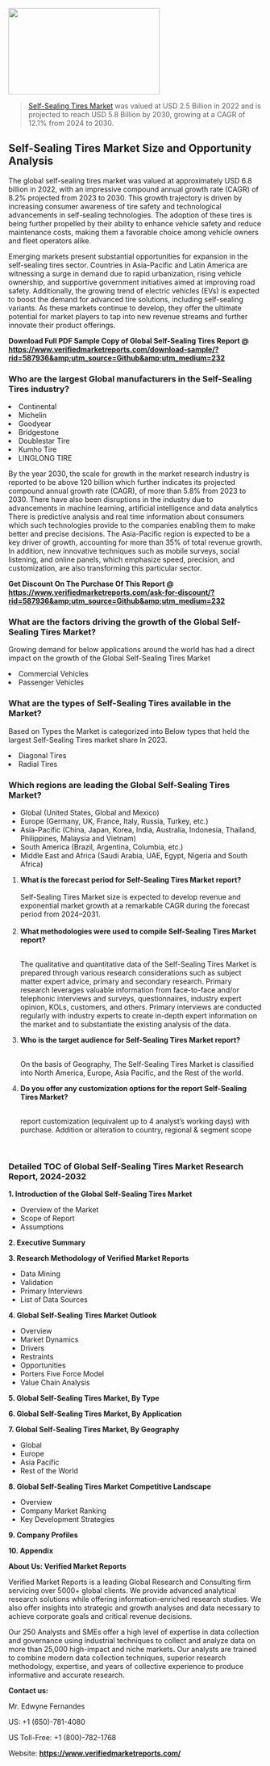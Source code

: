 <img src="https://ffe5etoiles.com/wp-content/uploads/2024/12/MST1-300x171.png" alt="" width="300" height="171" class="alignnone size-medium wp-image-20088" /><blockquote><p><p><a href="https://www.verifiedmarketreports.com/download-sample/?rid=587936&utm_source=Github&utm_medium=232" target="_blank">Self-Sealing Tires Market</a> was valued at USD 2.5 Billion in 2022 and is projected to reach USD 5.8 Billion by 2030, growing at a CAGR of 12.1% from 2024 to 2030.</p></blockquote><p><h2>Self-Sealing Tires Market Size and Opportunity Analysis</h2> <p>The global self-sealing tires market was valued at approximately USD 6.8 billion in 2022, with an impressive compound annual growth rate (CAGR) of 8.2% projected from 2023 to 2030. This growth trajectory is driven by increasing consumer awareness of tire safety and technological advancements in self-sealing technologies. The adoption of these tires is being further propelled by their ability to enhance vehicle safety and reduce maintenance costs, making them a favorable choice among vehicle owners and fleet operators alike.</p> <p>Emerging markets present substantial opportunities for expansion in the self-sealing tires sector. Countries in Asia-Pacific and Latin America are witnessing a surge in demand due to rapid urbanization, rising vehicle ownership, and supportive government initiatives aimed at improving road safety. Additionally, the growing trend of electric vehicles (EVs) is expected to boost the demand for advanced tire solutions, including self-sealing variants. As these markets continue to develop, they offer the ultimate potential for market players to tap into new revenue streams and further innovate their product offerings.</p> </p><p class=""><strong>Download Full PDF Sample Copy of Global Self-Sealing Tires Report @ <a href="https://www.verifiedmarketreports.com/download-sample/?rid=587936&amp;utm_source=Github&amp;utm_medium=232" target="_blank">https://www.verifiedmarketreports.com/download-sample/?rid=587936&amp;utm_source=Github&amp;utm_medium=232</a></strong></p><h3 id="" class="">Who are the largest Global manufacturers in the Self-Sealing Tires industry?</h3><p><li>Continental</li><li> Michelin</li><li> Goodyear</li><li> Bridgestone</li><li> Doublestar Tire</li><li> Kumho Tire</li><li> LINGLONG TIRE</li></p><div class=""><div class="" dir="" data-message-author-role="" data-message-id="" data-message-model-slug=""><div class=""><div class=""><div class=""><div class="" dir="" data-message-author-role="" data-message-id="" data-message-model-slug=""><div class=""><div class=""><p>By the year 2030, the scale for growth in the market research industry is reported to be above 120 billion which further indicates its projected compound annual growth rate (CAGR), of more than 5.8% from 2023 to 2030. There have also been disruptions in the industry due to advancements in machine learning, artificial intelligence and data analytics There is predictive analysis and real time information about consumers which such technologies provide to the companies enabling them to make better and precise decisions. The Asia-Pacific region is expected to be a key driver of growth, accounting for more than 35% of total revenue growth. In addition, new innovative techniques such as mobile surveys, social listening, and online panels, which emphasize speed, precision, and customization, are also transforming this particular sector.</p><p><strong>Get Discount On The Purchase Of This Report @&nbsp; <a href="https://www.verifiedmarketreports.com/ask-for-discount/?rid=587936&amp;utm_source=Github&amp;utm_medium=232" target="_blank">https://www.verifiedmarketreports.com/ask-for-discount/?rid=587936&amp;utm_source=Github&amp;utm_medium=232</a></strong></p></div></div></div></div></div></div></div></div><h3 id="" class="">What are the factors driving the growth of the Global Self-Sealing Tires Market?</h3><p id="" class="">Growing demand for below applications around the world has had a direct impact on the growth of the Global Self-Sealing Tires Market</p><p id="" class=""><li>Commercial Vehicles</li><li> Passenger Vehicles</li></p><h3 id="" class="">What are the types of Self-Sealing Tires available in the Market?</h3><p id="" class="">Based on Types the Market is categorized into Below types that held the largest Self-Sealing Tires market share In 2023.</p><p id="" class=""><li>Diagonal Tires</li><li> Radial Tires</li></p><h3 id="" class="">Which regions are leading the Global Self-Sealing Tires Market?</h3><ul><li>Global (United States, Global and Mexico)</li><li>Europe (Germany, UK, France, Italy, Russia, Turkey, etc.)</li><li>Asia-Pacific (China, Japan, Korea, India, Australia, Indonesia, Thailand, Philippines, Malaysia and Vietnam)</li><li>South America (Brazil, Argentina, Columbia, etc.)</li><li>Middle East and Africa (Saudi Arabia, UAE, Egypt, Nigeria and South Africa)</li></ul><p><ol><li><strong>What is the forecast period for Self-Sealing Tires Market report?<br /></strong><br /><span data-sheets-root="1" data-sheets-value="{&quot;1&quot;:2,&quot;2&quot;:&quot;XXXX size is expected to develop revenue and exponential market growth at a remarkable CAGR during the forecast period from 2024&ndash;2030.&quot;}" data-sheets-userformat="{&quot;2&quot;:12674,&quot;4&quot;:{&quot;1&quot;:2,&quot;2&quot;:16776960},&quot;10&quot;:2,&quot;11&quot;:0,&quot;15&quot;:&quot;Arial&quot;,&quot;16&quot;:12}">Self-Sealing Tires Market size is expected to develop revenue and exponential market growth at a remarkable CAGR during the forecast period from 2024&ndash;2031.</span><br /><br /></li><li><strong>What methodologies were used to compile Self-Sealing Tires Market report?<br /><br /></strong><p>The qualitative and quantitative data of the&nbsp;Self-Sealing Tires Market is prepared through various research considerations such as subject matter expert advice, primary and secondary research. Primary research leverages valuable information from face-to-face and/or telephonic interviews and surveys, questionnaires, industry expert opinion, KOLs, customers, and others. Primary interviews are conducted regularly with industry experts to create in-depth expert information on the market and to substantiate the existing analysis of the data.&nbsp;</p></li><li><strong>Who is the target audience for Self-Sealing Tires Market report?<br /><br /></strong><p>On the basis of Geography, The&nbsp;Self-Sealing Tires Market is classified into North America, Europe, Asia Pacific, and the Rest of the world.</p></li><li><strong>Do you offer any customization options for the report Self-Sealing Tires Market?<br /><br /></strong><p>report customization (equivalent up to 4 analyst&rsquo;s working days) with purchase. Addition or alteration to country, regional &amp; segment scope</p><p>&nbsp;</p></li></ol></p><h3 id="" class="">Detailed TOC of Global Self-Sealing Tires Market Research Report, 2024-2032</h3><p id="" class=""><strong>1. Introduction of the Global Self-Sealing Tires Market</strong></p><ul><li>Overview of the Market</li><li>Scope of Report</li><li>Assumptions</li></ul><p id="" class=""><strong>2. Executive Summary</strong></p><p id="" class=""><strong>3. Research Methodology of&nbsp;Verified Market Reports</strong></p><ul><li>Data Mining</li><li>Validation</li><li>Primary Interviews</li><li>List of Data Sources</li></ul><p id="" class=""><strong>4. Global Self-Sealing Tires Market Outlook</strong></p><ul><li>Overview</li><li>Market Dynamics</li><li>Drivers</li><li>Restraints</li><li>Opportunities</li><li>Porters Five Force Model</li><li>Value Chain Analysis</li></ul><p id="" class=""><strong>5. Global Self-Sealing Tires Market, By&nbsp;Type</strong></p><p id="" class=""><strong>6. Global Self-Sealing Tires Market, By Application</strong></p><p id="" class=""><strong>7. Global Self-Sealing Tires Market, By Geography</strong></p><ul><li>Global</li><li>Europe</li><li>Asia Pacific</li><li>Rest of the World</li></ul><p id="" class=""><strong>8. Global Self-Sealing Tires Market Competitive Landscape</strong></p><ul><li>Overview</li><li>Company Market Ranking</li><li>Key Development Strategies</li></ul><p id="" class=""><strong>9. Company Profiles</strong></p><p id="" class=""><strong>10. Appendix</strong></p><p id="" class=""><strong>About Us: Verified Market Reports</strong></p><p id="" class="">Verified Market Reports is a leading Global Research and Consulting firm servicing over 5000+ global clients. We provide advanced analytical research solutions while offering information-enriched research studies. We also offer insights into strategic and growth analyses and data necessary to achieve corporate goals and critical revenue decisions.</p><p id="" class="">Our 250 Analysts and SMEs offer a high level of expertise in data collection and governance using industrial techniques to collect and analyze data on more than 25,000 high-impact and niche markets. Our analysts are trained to combine modern data collection techniques, superior research methodology, expertise, and years of collective experience to produce informative and accurate research.</p><p id="" class=""><strong>Contact us:</strong></p><p id="" class="">Mr. Edwyne Fernandes</p><p id="" class="">US: +1 (650)-781-4080</p><p id="" class="">US Toll-Free: +1 (800)-782-1768</p><p id="" class="">Website: <a target="" data-test-app-aware-link=""><strong>https://www.verifiedmarketreports.com/</strong></a></p>
